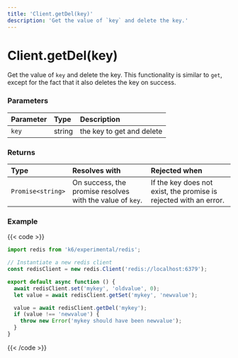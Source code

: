 ```yaml
---
title: 'Client.getDel(key)'
description: 'Get the value of `key` and delete the key.'
---
```


# Client.getDel(key)

Get the value of `key` and delete the key. This functionality is similar to `get`, except for the fact that it also deletes the key on success.

### Parameters

| Parameter | Type   | Description               |
| :-------- | :----- | :------------------------ |
| `key`     | string | the key to get and delete |

### Returns

| Type              | Resolves with                                             | Rejected when                                                     |
| :---------------- | :-------------------------------------------------------- | :---------------------------------------------------------------- |
| `Promise<string>` | On success, the promise resolves with the value of `key`. | If the key does not exist, the promise is rejected with an error. |

### Example

{{< code >}}

```javascript
import redis from 'k6/experimental/redis';

// Instantiate a new redis client
const redisClient = new redis.Client('redis://localhost:6379');

export default async function () {
  await redisClient.set('mykey', 'oldvalue', 0);
  let value = await redisClient.getSet('mykey', 'newvalue');

  value = await redisClient.getDel('mykey');
  if (value !== 'newvalue') {
    throw new Error('mykey should have been newvalue');
  }
}
```

{{< /code >}}
